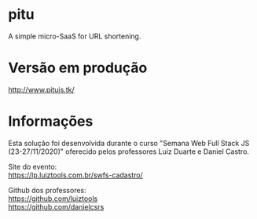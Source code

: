 # pitu
A simple micro-SaaS for URL shortening.

# Versão em produção
http://www.pitujs.tk/

# Informações
Esta solução foi desenvolvida durante o curso "Semana Web Full Stack JS (23-27/11/2020)" oferecido pelos professores Luiz Duarte e Daniel Castro.

Site do evento: \
https://lp.luiztools.com.br/swfs-cadastro/

Github dos professores: \
https://github.com/luiztools \
https://github.com/danielcsrs
